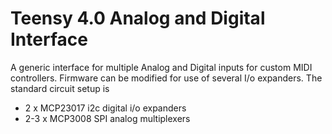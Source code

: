 # Teensy 4.0 Analog and Digital Interface

A generic interface for multiple Analog and Digital inputs for custom MIDI controllers.
Firmware can be modified for use of several I/o expanders. The standard circuit setup is

* 2 x MCP23017 i2c digital i/o expanders
* 2-3 x MCP3008 SPI analog multiplexers